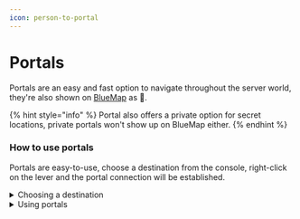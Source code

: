```yaml
---
icon: person-to-portal
---
```


# Portals

Portals are an easy and fast option to navigate throughout the server world, they're also shown on [BlueMap](https://map.ghentianserver.net/) as 🌌.

{% hint style="info" %}
Portal also offers a private option for secret locations, private portals won't show up on BlueMap either.
{% endhint %}

### How to use portals

Portals are easy-to-use, choose a destination from the console, right-click on the lever and the portal connection will be established.

<details>

<summary>Choosing a destination</summary>

The console shows all available public portals to choose from, right-click on the console to open the popup and navigate to "Select Target"

<img src="../../.gitbook/assets/Portals - Choosing a destination.gif" alt="" data-size="original">

</details>

<details>

<summary>Using portals</summary>

After having set a target, right-click on the lever next to the console to establish a connection. Walk through the portal to spawn to the chosen destination

<img src="../../.gitbook/assets/Portals - Using Portals.gif" alt="" data-size="original">

</details>
